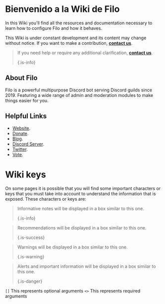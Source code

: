 # Bienvenido a la Wiki de Filo

In this Wiki you'll find all the resources and documentation necessary to learn how to configure Filo and how it behaves.

This Wiki is under constant development and its content may change without notice. If you want to make a contribution, **[contact us](https://filobot.xyz/discord)**.

> If you need help or require any additional clarification, **[contact us](https://filobot.xyz/discord)**. 
> 
> {.is-info}

## About Filo

Filo is a powerful multipurpose Discord bot serving Discord guilds since 2019. Featuring a wide range of admin and moderation modules to make things easier for you.

## Helpful Links

- [Website](https://filobot.xyz).
- [Donate](https://filobot.xyz/donate).
- [Blog](https://blog.filobot.xyz).
- [Discord Server](https://filobot.xyz/discord).
- [Twitter](https://twitter.com/FiloDiscord).
- [Vote](https://filobot.xyz/vote).

# Wiki keys

On some pages it is possible that you will find some important characters or keys that you must take into account to understand the information that is exposed. These characters or keys are:

> Informative notes will be displayed in a box similar to this one. 
> 
> {.is-info}

> Recommendations will be displayed in a box similar to this one. 
> 
> {.is-success}

> Warnings will be displayed in a box similar to this one. 
> 
> {.is-warning}

> Alerts and important information will be displayed in a box similar to this one. 
> 
> {.is-danger}

`[]` This represents optional arguments `<>` This represents required arguments
